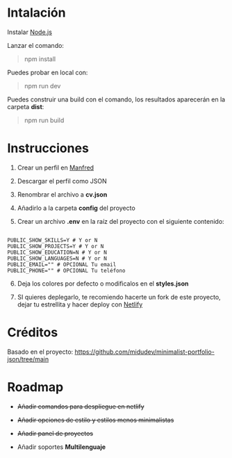 # Intalación

Instalar [Node.js](https://nodejs.org/en)

Lanzar el comando:

> npm install

Puedes probar en local con:

> npm run dev

Puedes construir una build con el comando, los resultados aparecerán en la carpeta **dist**:

> npm run build

# Instrucciones

1. Crear un perfil en [Manfred](https://www.getmanfred.com/)

2. Descargar el perfil como JSON

3. Renombrar el archivo a **cv.json**

4. Añadirlo a la carpeta **config** del proyecto

5. Crear un archivo **.env** en la raíz del proyecto con el siguiente contenido:

<code>
PUBLIC_SHOW_SKILLS=Y # Y or N
PUBLIC_SHOW_PROJECTS=Y # Y or N
PUBLIC_SHOW_EDUCATION=N # Y or N
PUBLIC_SHOW_LANGUAGES=N # Y or N
PUBLIC_EMAIL="" # OPCIONAL Tu email
PUBLIC_PHONE="" # OPCIONAL Tu teléfono
</code>

6. Deja los colores por defecto o modificalos en el **styles.json**

7. SI quieres deplegarlo, te recomiendo hacerte un fork de este proyecto, dejar tu estrellita y hacer deploy con [Netlify](https://www.netlify.com/)

# Créditos

Basado en el proyecto: https://github.com/midudev/minimalist-portfolio-json/tree/main

# Roadmap

- ~~Añadir comandos para despliegue en netlify~~

- ~~Añadir opciones de estilo y estilos menos minimalistas~~

- ~~Añadir panel de proyectos~~

- Añadir soportes **Multilenguaje**
